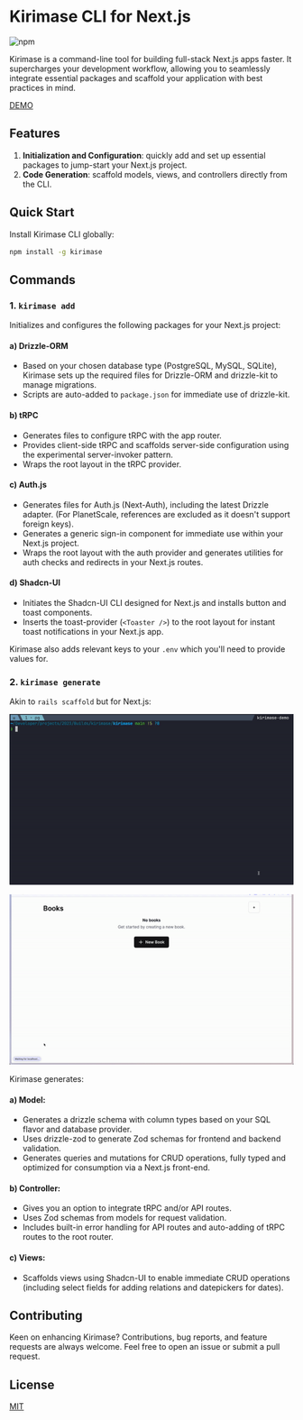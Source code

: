 # Kirimase CLI for Next.js

![npm](https://img.shields.io/npm/v/kirimase?style=flat-square)

Kirimase is a command-line tool for building full-stack Next.js apps faster. It supercharges your development workflow, allowing you to seamlessly integrate essential packages and scaffold your application with best practices in mind.

[DEMO](https://www.loom.com/share/cb329939c83b4c9eb6a56abfd2638bd4?sid=6d902fcc-3ef6-4436-bf7d-9d0c2943812f)

## Features

1. **Initialization and Configuration**: quickly add and set up essential packages to jump-start your Next.js project.
2. **Code Generation**: scaffold models, views, and controllers directly from the CLI.

## Quick Start

Install Kirimase CLI globally:

```bash
npm install -g kirimase
```

## Commands

### 1. `kirimase add`

Initializes and configures the following packages for your Next.js project:

#### a) Drizzle-ORM

- Based on your chosen database type (PostgreSQL, MySQL, SQLite), Kirimase sets up the required files for Drizzle-ORM and drizzle-kit to manage migrations.
- Scripts are auto-added to `package.json` for immediate use of drizzle-kit.

#### b) tRPC

- Generates files to configure tRPC with the app router.
- Provides client-side tRPC and scaffolds server-side configuration using the experimental server-invoker pattern.
- Wraps the root layout in the tRPC provider.

#### c) Auth.js

- Generates files for Auth.js (Next-Auth), including the latest Drizzle adapter. (For PlanetScale, references are excluded as it doesn't support foreign keys).
- Generates a generic sign-in component for immediate use within your Next.js project.
- Wraps the root layout with the auth provider and generates utilities for auth checks and redirects in your Next.js routes.

#### d) Shadcn-UI

- Initiates the Shadcn-UI CLI designed for Next.js and installs button and toast components.
- Inserts the toast-provider (`<Toaster />`) to the root layout for instant toast notifications in your Next.js app.

Kirimase also adds relevant keys to your `.env` which you'll need to provide values for.

### 2. `kirimase generate`

Akin to `rails scaffold` but for Next.js:

![](https://github.com/nicoalbanese/gifs_for_demos/blob/main/gif_generate_script_1.gif?raw=true)

![](https://github.com/nicoalbanese/gifs_for_demos/blob/main/gif_generate_script_2.gif?raw=true)

Kirimase generates:

#### a) Model:

- Generates a drizzle schema with column types based on your SQL flavor and database provider.
- Uses drizzle-zod to generate Zod schemas for frontend and backend validation.
- Generates queries and mutations for CRUD operations, fully typed and optimized for consumption via a Next.js front-end.

#### b) Controller:

- Gives you an option to integrate tRPC and/or API routes.
- Uses Zod schemas from models for request validation.
- Includes built-in error handling for API routes and auto-adding of tRPC routes to the root router.

#### c) Views:

- Scaffolds views using Shadcn-UI to enable immediate CRUD operations (including select fields for adding relations and datepickers for dates).

## Contributing

Keen on enhancing Kirimase? Contributions, bug reports, and feature requests are always welcome. Feel free to open an issue or submit a pull request.

## License

[MIT](LICENSE)
